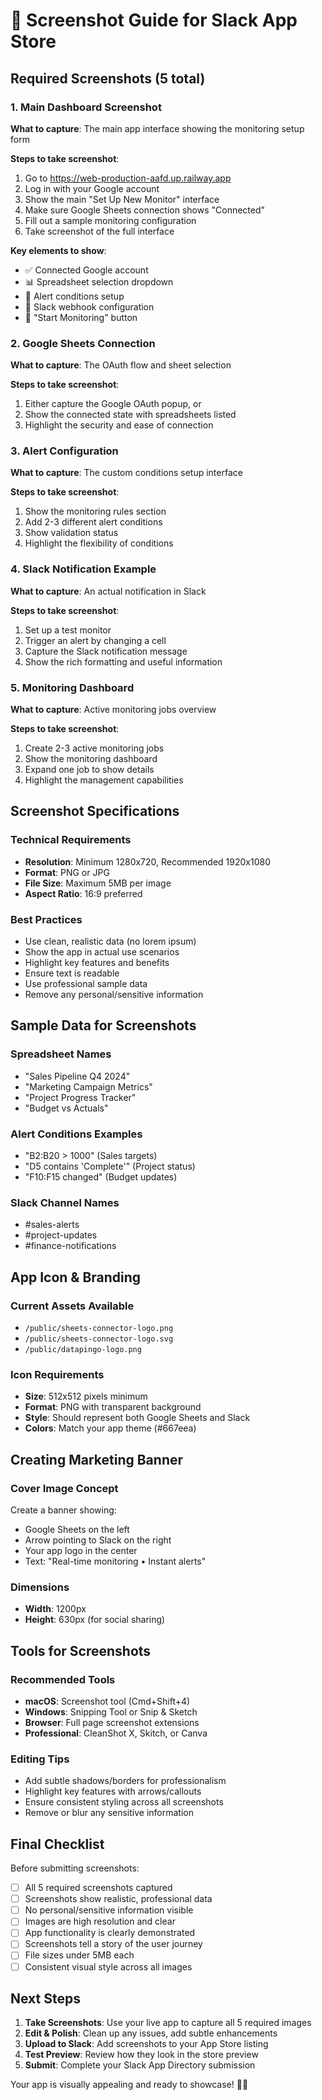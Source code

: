 # 📸 Screenshot Guide for Slack App Store

## Required Screenshots (5 total)

### 1. Main Dashboard Screenshot
**What to capture**: The main app interface showing the monitoring setup form

**Steps to take screenshot**:
1. Go to https://web-production-aafd.up.railway.app
2. Log in with your Google account
3. Show the main "Set Up New Monitor" interface
4. Make sure Google Sheets connection shows "Connected"
5. Fill out a sample monitoring configuration
6. Take screenshot of the full interface

**Key elements to show**:
- ✅ Connected Google account
- 📊 Spreadsheet selection dropdown
- 🎯 Alert conditions setup
- 💬 Slack webhook configuration
- 🚀 "Start Monitoring" button

### 2. Google Sheets Connection
**What to capture**: The OAuth flow and sheet selection

**Steps to take screenshot**:
1. Either capture the Google OAuth popup, or
2. Show the connected state with spreadsheets listed
3. Highlight the security and ease of connection

### 3. Alert Configuration
**What to capture**: The custom conditions setup interface

**Steps to take screenshot**:
1. Show the monitoring rules section
2. Add 2-3 different alert conditions
3. Show validation status
4. Highlight the flexibility of conditions

### 4. Slack Notification Example
**What to capture**: An actual notification in Slack

**Steps to take screenshot**:
1. Set up a test monitor
2. Trigger an alert by changing a cell
3. Capture the Slack notification message
4. Show the rich formatting and useful information

### 5. Monitoring Dashboard
**What to capture**: Active monitoring jobs overview

**Steps to take screenshot**:
1. Create 2-3 active monitoring jobs
2. Show the monitoring dashboard
3. Expand one job to show details
4. Highlight the management capabilities

## Screenshot Specifications

### Technical Requirements
- **Resolution**: Minimum 1280x720, Recommended 1920x1080
- **Format**: PNG or JPG
- **File Size**: Maximum 5MB per image
- **Aspect Ratio**: 16:9 preferred

### Best Practices
- Use clean, realistic data (no lorem ipsum)
- Show the app in actual use scenarios
- Highlight key features and benefits
- Ensure text is readable
- Use professional sample data
- Remove any personal/sensitive information

## Sample Data for Screenshots

### Spreadsheet Names
- "Sales Pipeline Q4 2024"
- "Marketing Campaign Metrics"
- "Project Progress Tracker"
- "Budget vs Actuals"

### Alert Conditions Examples
- "B2:B20 > 1000" (Sales targets)
- "D5 contains 'Complete'" (Project status)
- "F10:F15 changed" (Budget updates)

### Slack Channel Names
- #sales-alerts
- #project-updates
- #finance-notifications

## App Icon & Branding

### Current Assets Available
- `/public/sheets-connector-logo.png`
- `/public/sheets-connector-logo.svg`
- `/public/datapingo-logo.png`

### Icon Requirements
- **Size**: 512x512 pixels minimum
- **Format**: PNG with transparent background
- **Style**: Should represent both Google Sheets and Slack
- **Colors**: Match your app theme (#667eea)

## Creating Marketing Banner

### Cover Image Concept
Create a banner showing:
- Google Sheets on the left
- Arrow pointing to Slack on the right  
- Your app logo in the center
- Text: "Real-time monitoring • Instant alerts"

### Dimensions
- **Width**: 1200px
- **Height**: 630px (for social sharing)

## Tools for Screenshots

### Recommended Tools
- **macOS**: Screenshot tool (Cmd+Shift+4)
- **Windows**: Snipping Tool or Snip & Sketch
- **Browser**: Full page screenshot extensions
- **Professional**: CleanShot X, Skitch, or Canva

### Editing Tips
- Add subtle shadows/borders for professionalism
- Highlight key features with arrows/callouts
- Ensure consistent styling across all screenshots
- Remove or blur any sensitive information

## Final Checklist

Before submitting screenshots:
- [ ] All 5 required screenshots captured
- [ ] Screenshots show realistic, professional data
- [ ] No personal/sensitive information visible
- [ ] Images are high resolution and clear
- [ ] App functionality is clearly demonstrated
- [ ] Screenshots tell a story of the user journey
- [ ] File sizes under 5MB each
- [ ] Consistent visual style across all images

## Next Steps

1. **Take Screenshots**: Use your live app to capture all 5 required images
2. **Edit & Polish**: Clean up any issues, add subtle enhancements
3. **Upload to Slack**: Add screenshots to your App Store listing
4. **Test Preview**: Review how they look in the store preview
5. **Submit**: Complete your Slack App Directory submission

Your app is visually appealing and ready to showcase! 📸✨
